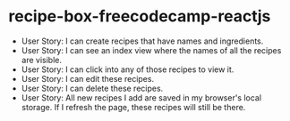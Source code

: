 # recipe-box-freecodecamp-reactjs

- User Story: I can create recipes that have names and ingredients.
- User Story: I can see an index view where the names of all the recipes are visible.
- User Story: I can click into any of those recipes to view it.
- User Story: I can edit these recipes.
- User Story: I can delete these recipes.
- User Story: All new recipes I add are saved in my browser's local storage. If I refresh the page, these recipes will still be there.
